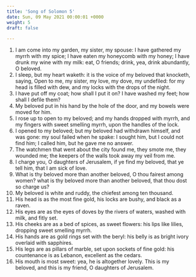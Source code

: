 ```yaml
---
title: 'Song of Solomon 5'
date: Sun, 09 May 2021 00:00:01 +0000
weight: 5
draft: false
  
---
```


1. I am come into my garden, my sister, my spouse: I have gathered my myrrh with my spice; I have eaten my honeycomb with my honey; I have drunk my wine with my milk: eat, O friends; drink, yea, drink abundantly, O beloved.
2. I sleep, but my heart waketh: it is the voice of my beloved that knocketh, saying, Open to me, my sister, my love, my dove, my undefiled: for my head is filled with dew, and my locks with the drops of the night.
3. I have put off my coat; how shall I put it on? I have washed my feet; how shall I defile them?
4. My beloved put in his hand by the hole of the door, and my bowels were moved for him.
5. I rose up to open to my beloved; and my hands dropped with myrrh, and my fingers with sweet smelling myrrh, upon the handles of the lock.
6. I opened to my beloved; but my beloved had withdrawn himself, and was gone: my soul failed when he spake: I sought him, but I could not find him; I called him, but he gave me no answer.
7. The watchmen that went about the city found me, they smote me, they wounded me; the keepers of the walls took away my veil from me.
8. I charge you, O daughters of Jerusalem, if ye find my beloved, that ye tell him, that I am sick of love.
9. What is thy beloved more than another beloved, O thou fairest among women? what is thy beloved more than another beloved, that thou dost so charge us?
10. My beloved is white and ruddy, the chiefest among ten thousand.
11. His head is as the most fine gold, his locks are bushy, and black as a raven.
12. His eyes are as the eyes of doves by the rivers of waters, washed with milk, and fitly set.
13. His cheeks are as a bed of spices, as sweet flowers: his lips like lilies, dropping sweet smelling myrrh.
14. His hands are as gold rings set with the beryl: his belly is as bright ivory overlaid with sapphires.
15. His legs are as pillars of marble, set upon sockets of fine gold: his countenance is as Lebanon, excellent as the cedars.
16. His mouth is most sweet: yea, he is altogether lovely. This is my beloved, and this is my friend, O daughters of Jerusalem.
